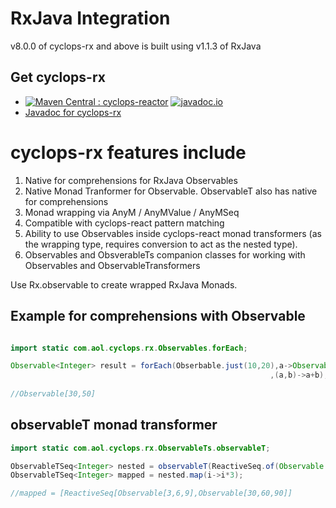 # RxJava Integration

v8.0.0 of cyclops-rx and above is built using v1.1.3 of RxJava

## Get cyclops-rx


* [![Maven Central : cyclops-reactor](https://maven-badges.herokuapp.com/maven-central/com.aol.cyclops/cyclops-rx/badge.svg)](https://maven-badges.herokuapp.com/maven-central/com.aol.cyclops/cyclops-rx)   [![javadoc.io](https://javadocio-badges.herokuapp.com/com.aol.cyclops/cyclops-rx/badge.svg)](https://javadocio-badges.herokuapp.com/com.aol.cyclops/cyclops-rx)
* [Javadoc for cyclops-rx](http://www.javadoc.io/doc/com.aol.cyclops/cyclops-rx)


# cyclops-rx features include

1. Native for comprehensions for RxJava Observables
2. Native Monad Tranformer for Observable. ObservableT also has native for comprehensions
3. Monad wrapping via AnyM / AnyMValue / AnyMSeq
4. Compatible with cyclops-react pattern matching
5. Ability to use Observables inside cyclops-react monad transformers (as the wrapping type, requires conversion to act as the nested type).
6. Observables and ObsverableTs companion classes for working with Observables and ObservableTransformers



Use Rx.observable to create wrapped RxJava Monads.


## Example for comprehensions with Observable

```java

import static com.aol.cyclops.rx.Observables.forEach;

Observable<Integer> result = forEach(Obserbable.just(10,20),a->Observable.<Integer>just(a+10)
                                                          ,(a,b)->a+b);
	
//Observable[30,50]
 ```

 
## observableT monad transformer
 
```java
import static com.aol.cyclops.rx.ObservableTs.observableT;

ObservableTSeq<Integer> nested = observableT(ReactiveSeq.of(Observable.just(1,2,3),Observable.just(10,20,30)));
ObservableTSeq<Integer> mapped = nested.map(i->i*3);

//mapped = [ReactiveSeq[Observable[3,6,9],Observable[30,60,90]]
```
